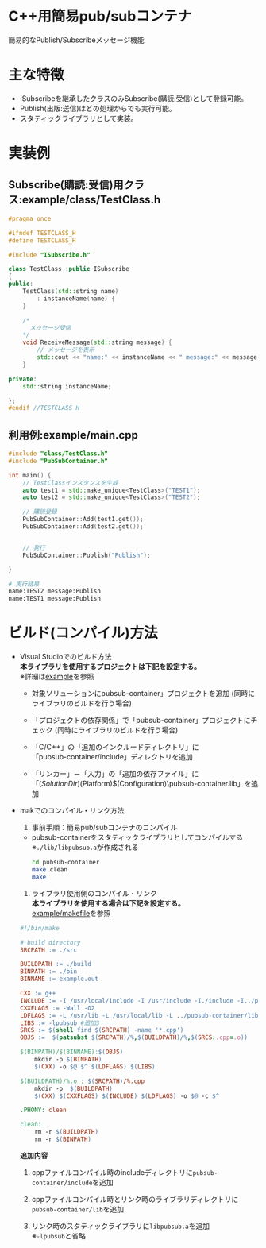 # C++用簡易pub/subコンテナ
簡易的なPublish/Subscribeメッセージ機能

# 主な特徴
* ISubscribeを継承したクラスのみSubscribe(購読:受信)として登録可能。
* Publish(出版:送信)はどの処理からでも実行可能。
* スタティックライブラリとして実装。

# 実装例
## Subscribe(購読:受信)用クラス:**example/class/TestClass.h**
```cpp
#pragma once

#ifndef TESTCLASS_H
#define TESTCLASS_H

#include "ISubscribe.h"

class TestClass :public ISubscribe
{
public:
	TestClass(std::string name)
		: instanceName(name) {
	}

	/*
	  メッセージ受信
	*/
	void ReceiveMessage(std::string message) {
		// メッセージを表示
		std::cout << "name:" << instanceName << " message:" << message << "\n";
	}

private:
	std::string instanceName;

};
#endif //TESTCLASS_H
```


## 利用例:**example/main.cpp**
```cpp
#include "class/TestClass.h"
#include "PubSubContainer.h"

int main() {
	// TestClassインスタンスを生成
	auto test1 = std::make_unique<TestClass>("TEST1");
	auto test2 = std::make_unique<TestClass>("TEST2");

	// 購読登録
	PubSubContainer::Add(test1.get());
	PubSubContainer::Add(test2.get());


	// 発行
	PubSubContainer::Publish("Publish");

}
```
```sh
# 実行結果
name:TEST2 message:Publish
name:TEST1 message:Publish
```

# ビルド(コンパイル)方法
* Visual Studioでのビルド方法  
  **本ライブラリを使用するプロジェクトは下記を設定する。**  
  ※詳細は[example](example/)を参照
   * 対象ソリューションにpubsub-container」プロジェクトを追加 (同時にライブラリのビルドを行う場合)

   * 「プロジェクトの依存関係」で「pubsub-container」プロジェクトにチェック (同時にライブラリのビルドを行う場合)

   * 「C/C++」の「追加のインクルードディレクトリ」に  
     「pubsub-container/include」ディレクトリを追加

   * 「リンカー」－「入力」の「追加の依存ファイル」に  
     「$(SolutionDir)$(Platform)\$(Configuration)\pubsub-container.lib」を追加

* makでのコンパイル・リンク方法  
  1. 事前手順：簡易pub/subコンテナのコンパイル
    * pubsub-containerをスタティックライブラリとしてコンパイルする  
	  ※```./lib/libpubsub.a```が作成される  
	  ```sh
	  cd pubsub-container
	  make clean
      make
	  ```
  1. ライブラリ使用側のコンパイル・リンク  
  **本ライブラリを使用する場合は下記を設定する。**  
  [example/makefile](example/makefile)を参照  
    ```makefile
	#!/bin/make

	# build directory
	SRCPATH := ./src

	BUILDPATH := ./build
	BINPATH := ./bin
	BINNAME := example.out

	CXX := g++
	INCLUDE := -I /usr/local/include -I /usr/include -I./include -I../pubsub-container/include #追加1
	CXXFLAGS := -Wall -O2 
	LDFLAGS := -L /usr/lib -L /usr/local/lib -L ../pubsub-container/lib #追加2
	LIBS := -lpubsub #追加3
	SRCS := $(shell find $(SRCPATH) -name '*.cpp')
	OBJS :=  $(patsubst $(SRCPATH)/%,$(BUILDPATH)/%,$(SRCS:.cpp=.o))

	$(BINPATH)/$(BINNAME):$(OBJS)
		mkdir -p $(BINPATH)
		$(CXX) -o $@ $^ $(LDFLAGS) $(LIBS)

	$(BUILDPATH)/%.o : $(SRCPATH)/%.cpp
		mkdir -p  $(BUILDPATH)
		$(CXX) $(CXXFLAGS) $(INCLUDE) $(LDFLAGS) -o $@ -c $^

	.PHONY: clean
	
	clean:
		rm -r $(BUILDPATH)
		rm -r $(BINPATH)  
    ```  
	**追加内容**  
   1. cppファイルコンパイル時のincludeディレクトリに```pubsub-container/include```を追加

   1. cppファイルコンパイル時とリンク時のライブラリディレクトリに```pubsub-container/lib```を追加
   
   1. リンク時のスタティックライブラリに```libpubsub.a```を追加  
   ※```-lpubsub```と省略
